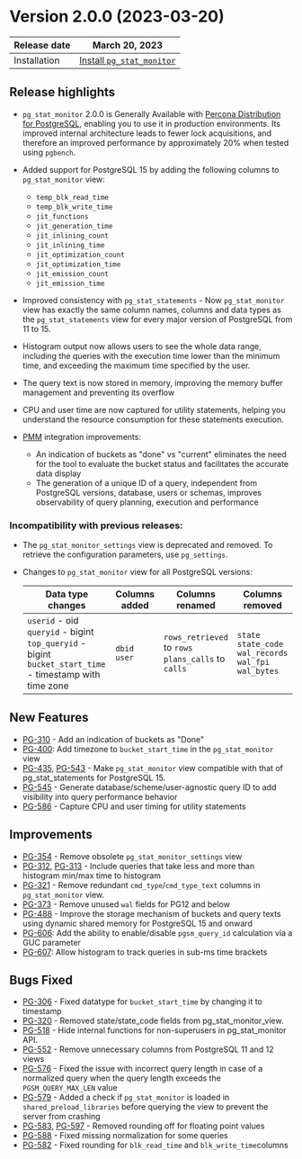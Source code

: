 # Version 2.0.0 (2023-03-20)

| Release date |  March 20, 2023 |
| ------------ | ------------------------------------------ | 
| Installation | [Install `pg_stat_monitor`](../install.md) | 

## Release highlights

* `pg_stat_monitor` 2.0.0 is Generally Available with [Percona Distribution for PostgreSQL](https://www.percona.com/software/postgresql-distribution), enabling you to use it in production environments. Its improved internal architecture leads to fewer lock acquisitions, and therefore an improved performance by approximately 20% when tested using `pgbench`.
* Added support for PostgreSQL 15 by adding the following columns to `pg_stat_monitor` view:
 
    * `temp_blk_read_time` 
    * `temp_blk_write_time` 
    * `jit_functions` 
    * `jit_generation_time` 
    * `jit_inlining_count` 
    * `jit_inlining_time` 
    * `jit_optimization_count` 
    * `jit_optimization_time` 
    * `jit_emission_count` 
    * `jit_emission_time`

* Improved consistency with `pg_stat_statements` - Now `pg_stat_monitor` view has exactly the same column names, columns and data types as the `pg_stat_statements` view for every major version of PostgreSQL from 11 to 15. 
* Histogram output now allows users to see the whole data range, including the queries with the execution time lower than the minimum time, and exceeding the maximum time specified by the user. 
* The query text is now stored in memory, improving the memory buffer management and preventing its overflow
* CPU and user time are now captured for utility statements, helping you understand the resource consumption for these statements execution. 
* [PMM](https://www.percona.com/doc/percona-monitoring-and-management/2.x/index.html) integration improvements:
    * An indication of buckets as "done" vs "current" eliminates the need for the tool to evaluate the bucket status and facilitates the accurate data display 
    * The generation of a unique ID of a query, independent from PostgreSQL versions, database, users or schemas, improves observability of query planning, execution and performance

### Incompatibility with previous releases:

* The `pg_stat_monitor_settings` view is deprecated and removed. To retrieve the configuration parameters, use `pg_settings`.
* Changes to `pg_stat_monitor` view for all PostgreSQL versions:

   | Data type changes | Columns added | Columns renamed | Columns removed |
   | ----------------- | ------------- | --------------- | --------------- |
   | `userid` - oid <br>  `queryid` - bigint <br> `top_queryid` - bigint <br> `bucket_start_time` - timestamp with time zone | `dbid` <br> `user` | `rows_retrieved` to `rows` <br> `plans_calls` to `calls` | `state` <br> `state_code` <br> `wal_records` <br> `wal_fpi` <br> `wal_bytes`

## New Features

* [PG-310](https://jira.percona.com/browse/PG-310) - Add an indication of buckets as "Done"
* [PG-400](https://jira.percona.com/browse/PG-400): Add timezone to `bucket_start_time` in the `pg_stat_monitor` view
* [PG-435](https://jira.percona.com/browse/PG-435), [PG-543](https://jira.percona.com/browse/PG-543) - Make `pg_stat_monitor` view compatible with that of pg_stat_statements for PostgreSQL 15.
* [PG-545](https://jira.percona.com/browse/PG-545) - Generate database/scheme/user-agnostic query ID to add visibility into query performance behavior 
* [PG-586](https://jira.percona.com/browse/PG-586) - Capture CPU and user timing for utility statements


## Improvements

* [PG-354](https://jira.percona.com/browse/PG-354) - Remove obsolete `pg_stat_monitor_settings` view
* [PG-312](https://jira.percona.com/browse/PG-312), [PG-313](https://jira.percona.com/browse/PG-313) - Include queries that take less and more than histogram min/max time to histogram
* [PG-321](https://jira.percona.com/browse/PG-321) - Remove redundant `cmd_type`/`cmd_type_text` columns in `pg_stat_monitor` view.
* [PG-373](https://jira.percona.com/browse/PG-373) - Remove unused `wal` fields for PG12 and below
* [PG-488](https://jira.percona.com/browse/PG-488) - Improve the storage mechanism of buckets and query texts using dynamic shared memory for PostgreSQL 15 and onward
* [PG-606](https://jira.percona.com/browse/PG-606): Add the ability to enable/disable `pgsm_query_id` calculation via a GUC parameter
* [PG-607](https://jira.percona.com/browse/PG-607): Allow histogram to track queries in sub-ms time brackets

 
## Bugs Fixed


* [PG-306](https://jira.percona.com/browse/PG-306) - Fixed datatype for `bucket_start_time` by changing it to timestamp 
* [PG-320](https://jira.percona.com/browse/PG-320) - Removed state/state_code fields from pg_stat_monitor_view.
* [PG-518](https://jira.percona.com/browse/PG-518) - Hide internal functions for non-superusers in pg_stat_monitor API. 
* [PG-552](https://jira.percona.com/browse/PG-552) - Remove unnecessary columns from PostgreSQL 11 and 12 views 
* [PG-576](https://jira.percona.com/browse/PG-576) - Fixed the issue with incorrect query length in case of a normalized query when the query length exceeds the `PGSM_QUERY_MAX_LEN` value
* [PG-579](https://jira.percona.com/browse/PG-579) - Added a check if `pg_stat_monitor` is loaded in `shared_preload_libraries` before querying the view to prevent the server from crashing 
* [PG-583](https://jira.percona.com/browse/PG-583), [PG-597](https://jira.percona.com/browse/PG-597) - Removed rounding off for floating point values
* [PG-588](https://jira.percona.com/browse/PG-588) - Fixed missing normalization for some queries 
* [PG-582](https://jira.percona.com/browse/PG-582) - Fixed rounding for `blk_read_time` and `blk_write_time`columns


